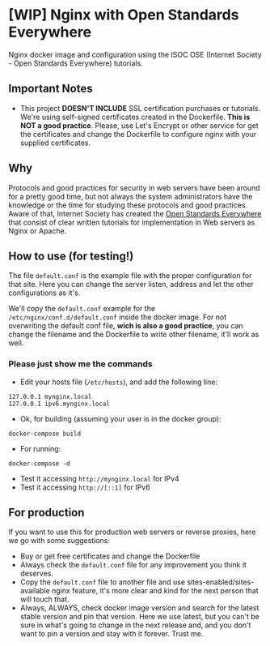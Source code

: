 # [WIP] Nginx with Open Standards Everywhere
Nginx docker image and configuration using the ISOC OSE (Internet Society - Open Standards Everywhere) tutorials.

## Important Notes
- This project **DOESN'T INCLUDE** SSL certification purchases or tutorials. We're using self-signed certificates created in the Dockerfile. **This is NOT a good practice**. Please, use Let's Encrypt or other service for get the certificates and change the Dockerfile to configure nginx with your supplied certificates.

## Why
Protocols and good practices for security in web servers have been around for a pretty good time, but not always the system administrators have the knowledge or the time for studying these protocols and good practices. Aware of that, Internet Society has created the [Open Standards Everywhere](https://www.internetsociety.org/issues/open-standards-everywhere/) that consist of clear written tutorials for implementation in Web servers as Nginx or Apache.

## How to use (for testing!)
The file `default.conf` is the example file with the proper configuration for that site. Here you can change the server listen, address and let the other configurations as it's.

We'll copy the `default.conf` example for the `/etc/nginx/conf.d/default.conf` inside the docker image. For not overwriting the default conf file, **wich is also a good practice**, you can change the filename and the Dockerfile to write other filename, it'll work as well.

### Please just show me the commands

- Edit your hosts file (`/etc/hosts`), and add the following line: 
```
127.0.0.1 mynginx.local
127.0.0.1 ipv6.mynginx.local
```

- Ok, for building (assuming your user is in the docker group):
```
docker-compose build
```

- For running:
```
docker-compose -d
```

- Test it accessing `http://mynginx.local` for IPv4
- Test it accessing `http://[::1]` for IPv6

## For production
If you want to use this for production web servers or reverse proxies, here we go with some suggestions:
- Buy or get free certificates and change the Dockerfile
- Always check the `default.conf` file for any improvement you think it deserves.
- Copy the `default.conf` file to another file and use sites-enabled/sites-available nginx feature, it's more clear and kind for the next person that will touch that.
- Always, ALWAYS, check docker image version and search for the latest stable version and pin that version. Here we use latest, but you can't be sure in what's going to change in the next release and, and you don't want to pin a version and stay with it forever. Trust me.

